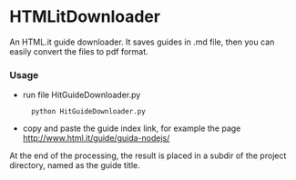 HTMLitDownloader
================

An HTML.it guide downloader. 
It saves guides in .md file, then you can easily convert the files to pdf format.


### Usage 

* run file HitGuideDownloader.py 

        python HitGuideDownloader.py

* copy and paste the guide index link, for example the page http://www.html.it/guide/guida-nodejs/

At the end of the processing, the result is placed in a subdir of the project directory, named as the guide title.

